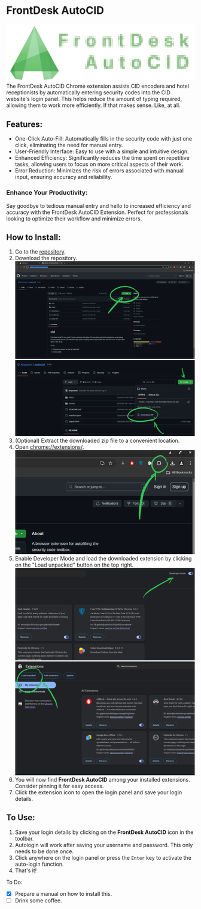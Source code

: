 # FrontDesk AutoCID
![banner.png](assets/img/banner.png) 
The FrontDesk AutoCID Chrome extension assists CID encoders and hotel receptionists by automatically entering security codes into the CID website's login panel. This helps reduce the amount of typing required, allowing them to work more efficiently. If that makes sense. Like, at all.

## Features:

- One-Click Auto-Fill: Automatically fills in the security code with just one click, eliminating the need for manual entry.
- User-Friendly Interface: Easy to use with a simple and intuitive design.
- Enhanced Efficiency: Significantly reduces the time spent on repetitive tasks, allowing users to focus on more critical aspects of their work.
- Error Reduction: Minimizes the risk of errors associated with manual input, ensuring accuracy and reliability.

### Enhance Your Productivity:
Say goodbye to tedious manual entry and hello to increased efficiency and accuracy with the FrontDesk AutoCID Extension. Perfect for professionals looking to optimize their workflow and minimize errors.

## How to Install:
1. Go to the [repository](https://github.com/knznsmn/autocid). 
2. Download the repository. ![Click this Code button](assets/img/01-autocid.png)
![Click this Code button](assets/img/02-autocid.png)
3. (Optional) Extract the downloaded zip file to a convenient location. 
4. Open [chrome://extensions/](chrome://extensions/). ![Click this extension icon](assets/img/03-autocid.png)
5. Enable Developer Mode and load the downloaded extension by clicking on the "Load unpacked" button on the top right.
![Toggle this button](assets/img/04-autocid.png)
![Toggle this button](assets/img/05-autocid.png)
6. You will now find **FrontDesk AutoCID** among your installed extensions. Consider pinning it for easy access. 
7. Click the extension icon to open the login panel and save your login details.

## To Use:
1. Save your login details by clicking on the **FrontDesk AutoCID** icon in the toolbar. 
2. Autologin will work after saving your username and password. This only needs to be done once. 
3. Click anywhere on the login panel or press the `Enter` key to activate the auto-login function. 
4. That's it!




To Do:

- [x] Prepare a manual on how to install this.
- [ ] Drink some coffee.
